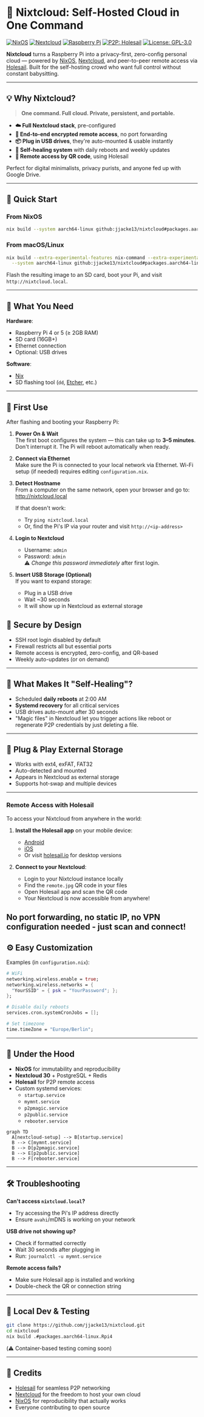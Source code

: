 # 🧊 Nixtcloud: Self-Hosted Cloud in One Command

[![NixOS](https://img.shields.io/badge/NixOS-25.05-blue.svg?style=flat-square&logo=nixos)](https://nixos.org)
[![Nextcloud](https://img.shields.io/badge/Nextcloud-30-orange.svg?style=flat-square&logo=nextcloud)](https://nextcloud.com)
[![Raspberry Pi](https://img.shields.io/badge/Raspberry%20Pi-4%20%7C%205-c51a4a.svg?style=flat-square&logo=raspberry-pi)](https://www.raspberrypi.org)
[![P2P: Holesail](https://img.shields.io/badge/P2P-Holesail-purple.svg?style=flat-square)](https://holesail.io)
[![License: GPL-3.0](https://img.shields.io/badge/License-GPL--3.0-blue.svg)](https://opensource.org/licenses/GPL-3.0)

**Nixtcloud** turns a Raspberry Pi into a privacy-first, zero-config personal cloud — powered by [NixOS](https://nixos.org), [Nextcloud](https://nextcloud.com), and peer-to-peer remote access via [Holesail](https://holesail.io). Built for the self-hosting crowd who want full control without constant babysitting.

---

## 💡 Why Nixtcloud?

> **One command. Full cloud. Private, persistent, and portable.**

- **☁️ Full Nextcloud stack**, pre-configured
- **🔐 End-to-end encrypted remote access**, no port forwarding
- **📦 Plug in USB drives**, they're auto-mounted & usable instantly
- **🔁 Self-healing system** with daily reboots and weekly updates
- **📱 Remote access by QR code**, using Holesail

Perfect for digital minimalists, privacy purists, and anyone fed up with Google Drive.

---

## 🚀 Quick Start

### From NixOS

```bash
nix build --system aarch64-linux github:jjacke13/nixtcloud#packages.aarch64-linux.Rpi4
```

### From macOS/Linux

```bash
nix build --extra-experimental-features nix-command --extra-experimental-features flakes \
  --system aarch64-linux github:jjacke13/nixtcloud#packages.aarch64-linux.Rpi4
```

Flash the resulting image to an SD card, boot your Pi, and visit `http://nixtcloud.local`.

---

## 🧰 What You Need

**Hardware**:
- Raspberry Pi 4 or 5 (≥ 2GB RAM)
- SD card (16GB+)
- Ethernet connection
- Optional: USB drives

**Software**:
- [Nix](https://nixos.org/download.html)
- SD flashing tool (`dd`, [Etcher](https://balena.io/etcher), etc.)

---

## 🧭 First Use

After flashing and booting your Raspberry Pi:

1. **Power On & Wait**  
   The first boot configures the system — this can take up to **3–5 minutes**. Don't interrupt it. The Pi will reboot automatically when ready.

2. **Connect via Ethernet**  
   Make sure the Pi is connected to your local network via Ethernet. Wi-Fi setup (if needed) requires editing `configuration.nix`.

3. **Detect Hostname**  
   From a computer on the same network, open your browser and go to:
   http://nixtcloud.local

   If that doesn't work:
   - Try `ping nixtcloud.local`
   - Or, find the Pi's IP via your router and visit `http://<ip-address>`

4. **Login to Nextcloud**  
   -  Username: `admin`  
   -  Password: `admin`  
   ⚠️ *Change this password immediately* after first login.

5. **Insert USB Storage (Optional)**  
   If you want to expand storage:
   - Plug in a USB drive
   - Wait ~30 seconds
   - It will show up in Nextcloud as external storage

## 🔐 Secure by Design

  - SSH root login disabled by default
  - Firewall restricts all but essential ports
  - Remote access is encrypted, zero-config, and QR-based
  - Weekly auto-updates (or on demand)

---

## 🔄 What Makes It "Self-Healing"?

- Scheduled **daily reboots** at 2:00 AM
- **Systemd recovery** for all critical services
- USB drives auto-mount after 30 seconds
- "Magic files" in Nextcloud let you trigger actions like reboot or regenerate P2P credentials by just deleting a file.

---

## 🔌 Plug & Play External Storage

- Works with ext4, exFAT, FAT32
- Auto-detected and mounted
- Appears in Nextcloud as external storage
- Supports hot-swap and multiple devices

---

### Remote Access with Holesail

To access your Nixtcloud from anywhere in the world:

1. **Install the Holesail app** on your mobile device:
   - [Android](https://play.google.com/store/apps/details?id=io.holesail.mobile)
   - [iOS](https://apps.apple.com/app/holesail/id6450930046)
   - Or visit [holesail.io](https://holesail.io) for desktop versions

2. **Connect to your Nextcloud**:
   - Login to your Nixtcloud instance locally
   - Find the `remote.jpg` QR code in your files
   - Open Holesail app and scan the QR code
   - Your Nextcloud is now accessible from anywhere!

No port forwarding, no static IP, no VPN configuration needed - just scan and connect!
---

## ⚙️ Easy Customization

Examples (in `configuration.nix`):

```nix
# WiFi
networking.wireless.enable = true;
networking.wireless.networks = {
  "YourSSID" = { psk = "YourPassword"; };
};

# Disable daily reboots
services.cron.systemCronJobs = [];

# Set timezone
time.timeZone = "Europe/Berlin";
```

---

## 🧱 Under the Hood

- **NixOS** for immutability and reproducibility
- **Nextcloud 30** + PostgreSQL + Redis
- **Holesail** for P2P remote access
- Custom systemd services:
  - `startup.service`
  - `mymnt.service`
  - `p2pmagic.service`
  - `p2public.service`
  - `rebooter.service`

```mermaid
graph TD
  A[nextcloud-setup] --> B[startup.service]
  B --> C[mymnt.service]
  B --> D[p2pmagic.service]
  B --> E[p2public.service]
  B --> F[rebooter.service]
```

---

## 🛠️ Troubleshooting

**Can't access `nixtcloud.local`?**
- Try accessing the Pi's IP address directly
- Ensure `avahi`/mDNS is working on your network

**USB drive not showing up?**
- Check if formatted correctly
- Wait 30 seconds after plugging in
- Run: `journalctl -u mymnt.service`

**Remote access fails?**
- Make sure Holesail app is installed and working
- Double-check the QR or connection string

---

## 🧪 Local Dev & Testing

```bash
git clone https://github.com/jjacke13/nixtcloud.git
cd nixtcloud
nix build .#packages.aarch64-linux.Rpi4
```

(⚠️ Container-based testing coming soon)

---

## 🙌 Credits

- [Holesail](https://holesail.io) for seamless P2P networking
- [Nextcloud](https://nextcloud.com) for the freedom to host your own cloud
- [NixOS](https://nixos.org) for reproducibility that actually works
- Everyone contributing to open source
